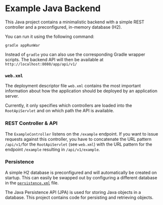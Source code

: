 # Example Java Backend

This Java project contains a minimalistic backend with a simple REST controller
and a preconfigured, in-memory database (H2).

You can run it using the following command:
```
gradle appRunWar
```
Instead of `gradle` you can also use the corresponding Gradle wrapper scripts.
The backend API will then be available at `http://localhost:8080/app/api/v1/`

### `web.xml`

The deployment descriptor file `web.xml` contains the most important information
about how the application should be deployed by an application server.

Currently, it only specifies which controllers are loaded into the
`RootApiServlet` and on which path the API is available.

### REST Controller & API

The `ExampleController` listens on the `/example` endpoint. If you want to issue
requests against this controller, you have to concatenate the URL pattern
`/api/v1/`for the `RootApiServlet` (see `web.xml`) with the URL pattern for the
endpoint `/example` resulting in `/api/v1/example`.

### Persistence

A simple H2 database is preconfigured and will automatically be created on
startup. This can easily be swapped out by configuring a different database in
the [`persistence.xml`](src/main/resources/META-INF/persistence.xml) file.

The Java Persistence API (JPA) is used for storing Java objects in a database.
This project contains code for persisting and retrieving objects.
